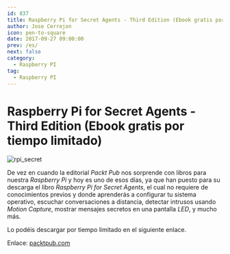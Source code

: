 ```yaml
---
id: 837
title: Raspberry Pi for Secret Agents - Third Edition (Ebook gratis por tiempo limitado)
author: Jose Cerrejon
icon: pen-to-square
date: 2017-09-27 09:00:00
prev: /es/
next: false
category:
  - Raspberry PI
tag:
  - Raspberry PI
---
```


# Raspberry Pi for Secret Agents - Third Edition (Ebook gratis por tiempo limitado)

![rpi_secret](/images/2017/09/rpi_secret.png)

De vez en cuando la editorial *Packt Pub* nos sorprende con libros para nuestra *Raspberry Pi* y hoy es uno de esos días, ya que han puesto para su descarga el libro *Raspberry Pi for Secret Agents*, el cual no requiere de conocimientos previos y donde aprenderás a configurar tu sistema operativo, escuchar conversaciones a distancia, detectar intrusos usando *Motion Capture*, mostrar mensajes secretos en una pantalla *LED*, y mucho más.

Lo podéis descargar por tiempo limitado en el siguiente enlace.

Enlace: [packtpub.com](https://www.packtpub.com/packt/offers/free-learning)